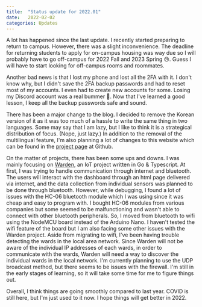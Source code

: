```yaml
---
title:  "Status update for 2022.01"
date:   2022-02-02
categories: Updates
---
```


A lot has happened since the last update.
I recently started preparing to return to campus.
However, there was a slight inconvenience.
The deadline for returning students to apply for on-campus housing was way due so I will probably have to go off-campus for 2022 Fall and 2023 Spring 😢.
Guess I will have to start looking for off-campus rooms and roommates.

Another bad news is that I lost my phone and lost all the 2FA with it.
I don't know why, but I didn't save the 2FA backup passwords and had to reset most of my accounts.
I even had to create new accounts for some.
Losing my Discord account was a real bummer 🤦.
Now that I've learned a good lesson, I keep all the backup passwords safe and sound.

There has been a major change to the blog.
I decided to remove the Korean version of it as it was too much of a hassle to write the same thing in two languages.
Some may say that I am lazy, but I like to think it is a strategical distribution of focus. (Nope, just lazy.)
In addition to the removal of the multilingual feature, I'm also planning a lot of changes to this website which can be found in the [project page](https://github.com/thinkty/homepage/projects/1) at Github.

On the matter of projects, there has been some ups and downs.
I was mainly focusing on [Warden](https://github.com/thinkty/warden), an IoT project written in Go & Typescript.
At first, I was trying to handle communication through internet and bluetooth.
The users will interact with the dashboard through an html page delivered via internet, and the data collection from individual sensors was planned to be done through bluetooth.
However, while debugging, I found a lot of issues with the HC-06 bluetooth module which I was using since it was cheap and easy to program with.
I bought HC-06 modules from various companies but some seemed to be malfunctioning and wasn't able to connect with other bluetooth peripherals.
So, I moved from bluetooth to wifi using the NodeMCU board instead of the Arduino Nano.
I haven't tested the wifi feature of the board but I am also facing some other issues with the Warden project.
Aside from migrating to wifi, I've been having trouble detecting the wards in the local area network.
Since Warden will not be aware of the individual IP addresses of each wards, in order to communicate with the wards, Warden will need a way to discover the individual wards in the local network.
I'm currently planning to use the UDP broadcast method, but there seems to be issues with the firewall.
I'm still in the early stages of learning, so it will take some time for me to figure things out.

Overall, I think things are going smoothly compared to last year.
COVID is still here, but I'm just used to it now.
I hope things will get better in 2022.
